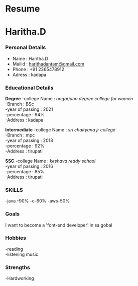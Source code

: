 # Resume
# Haritha.D
### Personal Details
- Name : Haritha.D <br>
- Mailid : harithadantam@gmail.com <br>
- Phone : +91 2365478912 <br>
- Adress : kadapa <br>
### Educational Details
**Degree**
-college Name : _nagarjuna degree college for women_ <br>
-Branch : BSc <br>
-year of passing : 2021 <br>
-percentage : 94% <br>
-Address : kadapa <br>

**Intermediate**
-college Name : _sri chaityana jr college_ <br>
-Branch : mpc <br>
-year of passing : 2018 <br>
-percentage : 92% <br>
-Address : tirupati <br>

**SSC**
-college Name : _keshava reddy school_ <br>
-year of passing : 2016 <br>
-percentage : 85% <br>
-Address : tirupati <br>

### **SKILLS**
-java -90%
-c-60%
-aws-50%

### **Goals**
I want to become a 'font-end developer' in sa gobal
### **Hobbies**
-reading <br>
-listening music <br>
### **Strengths**
-Hardworking
